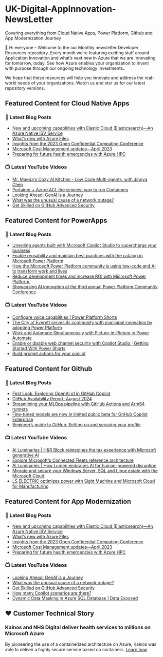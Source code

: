 # UK-Digital-AppInnovation-NewsLetter

Covering everything from Cloud Native Apps, Power Platform, Github and App Modernization Journey

👋 Hi everyone – Welcome to the our Monthly newsletter Developer Resources repository. Every month we’re featuring exciting stuff around Application Innovation and what’s next new in Azure that we are Innovating for tomorrow, today. See how Azure enables your organization to invent with purpose through our ongoing technology investments..


We hope that these resources will help you innovate and address the real-world needs of your organizations. Watch us and star us for our latest repository versions.

## Featured Content for Cloud Native Apps


### 📝 Latest Blog Posts

    
<!-- BLOGCNA:START -->
- [New and upcoming capabilities with Elastic Cloud (Elasticsearch)—An Azure Native ISV Service](https://azure.microsoft.com/blog/new-and-upcoming-capabilities-with-elastic-cloud-elasticsearch-an-azure-native-isv-service/)
- [What’s new with Azure Files](https://azure.microsoft.com/blog/what-s-new-with-azure-files/)
- [Insights from the 2023 Open Confidential Computing Conference](https://azure.microsoft.com/blog/insights-from-the-2023-open-confidential-computing-conference/)
- [Microsoft Cost Management updates—April 2023](https://azure.microsoft.com/blog/microsoft-cost-management-updates-april-2023/)
- [Preparing for future health emergencies with Azure HPC ](https://azure.microsoft.com/blog/preparing-for-future-health-emergencies-with-azure-hpc/)
<!-- BLOGCNA:END -->

### 📺 Latest YouTube Videos

 
<!-- YOUTUBECNA:START -->
- [Mr. Maeda&#39;s Cozy AI Kitchen - Low Code Multi-agents, with Jingya Chen](https://www.youtube.com/watch?v=IWNDFwG4LD0)
- [Portainer + Azure ACI, the simplest way to run Containers](https://www.youtube.com/watch?v=CuCbc0dqxXE)
- [Looking Ahead: GenAI is a Journey](https://www.youtube.com/watch?v=P2HffFbabUw)
- [What was the unusual cause of a network outage?](https://www.youtube.com/watch?v=KAwoW6Buwdg)
- [Get Skilled on GitHub Advanced Security](https://www.youtube.com/watch?v=F--0bo3TV4w)
<!-- YOUTUBECNA:END -->

##  Featured Content for PowerApps
### 📝 Latest Blog Posts
<!-- BLOGPOWER:START -->
- [Unveiling agents built with Microsoft Copilot Studio to supercharge your business](https://www.microsoft.com/en-us/microsoft-copilot/blog/copilot-studio/unveiling-copilot-agents-built-with-microsoft-copilot-studio-to-supercharge-your-business/)
- [Enable reusability and maintain best practices with the catalog in Microsoft Power Platform](https://www.microsoft.com/en-us/power-platform/blog/2024/09/11/enable-reusability-and-maintain-best-practices-with-the-catalog-in-microsoft-power-platform/)
- [How the Microsoft Power Platform community is using low-code and AI to transform work and lives](https://www.microsoft.com/en-us/power-platform/blog/2024/09/10/how-the-microsoft-power-platform-community-is-using-low-code-and-ai-to-transform-work-and-lives/)
- [Reduce development times and increase ROI with Microsoft Power Platform ](https://www.microsoft.com/en-us/power-platform/blog/2024/09/03/reduce-development-times-and-increase-roi-with-microsoft-power-platform/)
- [Showcasing AI innovation at the third annual Power Platform Community Conference](https://www.microsoft.com/en-us/power-platform/blog/2024/08/12/showcasing-ai-innovation-at-the-third-annual-power-platform-community-conference/)
<!-- BLOGPOWER:END -->
 ### 📺 Latest YouTube Videos
    
<!-- YOUTUBEPOWER:START -->
- [Configure voice capabilities | Power Platform Shorts](https://www.youtube.com/watch?v=wHblgqEUL1A)
- [The City of Everett serves its community with municipal innovation by adopting Power Platform](https://www.youtube.com/watch?v=YWgD1HIa_S0)
- [Work and Automate Simultaneously with Picture-in-Picture in Power Automate](https://www.youtube.com/watch?v=K05O8-v_00g)
- [Enable or disable web channel security with Copilot Studio | Getting Started With Power Shorts](https://www.youtube.com/watch?v=zbeQODmf4rc)
- [Build prompt actions for your copilot](https://www.youtube.com/watch?v=AVttCtUJhfQ)
<!-- YOUTUBEPOWER:END -->

##  Featured Content for Github
### 📝 Latest Blog Posts
<!-- BLOGGITHUB:START -->
- [First Look: Exploring OpenAI o1 in GitHub Copilot](https://github.blog/news-insights/product-news/openai-o1-in-github-copilot/)
- [GitHub Availability Report: August 2024](https://github.blog/news-insights/company-news/github-availability-report-august-2024/)
- [Streamlining your MLOps pipeline with GitHub Actions and Arm64 runners](https://github.blog/enterprise-software/ci-cd/streamlining-your-mlops-pipeline-with-github-actions-and-arm64-runners/)
- [Fine-tuned models are now in limited public beta for GitHub Copilot Enterprise](https://github.blog/news-insights/product-news/fine-tuned-models-are-now-in-limited-public-beta-for-github-copilot-enterprise/)
- [Beginner’s guide to GitHub: Setting up and securing your profile](https://github.blog/developer-skills/github/beginners-guide-to-github-setting-up-and-securing-your-profile/)
<!-- BLOGGITHUB:END -->
### 📺 Latest YouTube Videos
<!-- YOUTUBEGITHUB:START -->
- [AI Luminaries | H&amp;R Block reimagines the tax experience with Microsoft generative AI](https://www.youtube.com/watch?v=Qc9bIoOc1Ps)
- [Explore Microsoft&#39;s Connected Fleets reference architecture](https://www.youtube.com/watch?v=EdVX9IEk2DI)
- [AI Luminaries | How Lumen embraces AI for human-powered disruption](https://www.youtube.com/watch?v=AHCH4eVZrp8)
- [Migrate and secure your Windows Server, SQL and Linux estate with the Microsoft Cloud](https://www.youtube.com/watch?v=3cs5WTB1cHQ)
- [LS ELECTRIC optimizes power with Sight Machine and Microsoft Cloud for Manufacturing](https://www.youtube.com/watch?v=AtwO3wILvRc)
<!-- YOUTUBEGITHUB:END -->
##  Featured Content for App Modernization
### 📝 Latest Blog Posts
<!-- BLOGAPPMOD:START -->
- [New and upcoming capabilities with Elastic Cloud (Elasticsearch)—An Azure Native ISV Service](https://azure.microsoft.com/blog/new-and-upcoming-capabilities-with-elastic-cloud-elasticsearch-an-azure-native-isv-service/)
- [What’s new with Azure Files](https://azure.microsoft.com/blog/what-s-new-with-azure-files/)
- [Insights from the 2023 Open Confidential Computing Conference](https://azure.microsoft.com/blog/insights-from-the-2023-open-confidential-computing-conference/)
- [Microsoft Cost Management updates—April 2023](https://azure.microsoft.com/blog/microsoft-cost-management-updates-april-2023/)
- [Preparing for future health emergencies with Azure HPC ](https://azure.microsoft.com/blog/preparing-for-future-health-emergencies-with-azure-hpc/)
<!-- BLOGAPPMOD:END -->
### 📺 Latest YouTube Videos
<!-- YOUTUBEAPPMOD:START -->
- [Looking Ahead: GenAI is a Journey](https://www.youtube.com/watch?v=P2HffFbabUw)
- [What was the unusual cause of a network outage?](https://www.youtube.com/watch?v=KAwoW6Buwdg)
- [Get Skilled on GitHub Advanced Security](https://www.youtube.com/watch?v=F--0bo3TV4w)
- [How many Copilot scenarios are there?](https://www.youtube.com/watch?v=OwMgYIh8h8c)
- [Dynamic Data Masking in Azure SQL Database | Data Exposed](https://www.youtube.com/watch?v=NiAg0sGsGtw)
<!-- YOUTUBEAPPMOD:END -->


## ♥️ Customer Technical Story 

### Kainos and NHS Digital deliver health services to millions on Microsoft Azure

By pioneering the use of a containerized architecture on Azure, Kainos was able to deliver a highly secure service based on containers. [Learn how](https://customers.microsoft.com/en-us/story/1368348549535774520-kainos-and-nhs-digital-deliver-health-services-to-millions-on-microsoft-azure)


